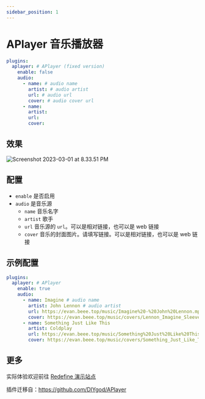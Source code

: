 ```yaml
---
sidebar_position: 1
---
```


# APlayer 音乐播放器

```yaml
plugins:
  aplayer: # APlayer (fixed version)
    enable: false
    audio:
      - name: # audio name
        artist: # audio artist
        url: # audio url
        cover: # audio cover url
      - name: 
        artist: 
        url: 
        cover: 
```

## 效果

![Screenshot 2023-03-01 at 8.33.51 PM](https://evan.beee.top/img/2023/03/01/bfba84ee6ee020b9923a94fa9a14a2b7.png)

## 配置

- `enable` 是否启用
- `audio` 是音乐源
  - `name` 音乐名字
  - `artist` 歌手
  - `url` 音乐源的 `url`。可以是相对链接，也可以是 web 链接
  - `cover` 音乐的封面图片。请填写链接。可以是相对链接，也可以是 web 链接

## 示例配置

```yaml
plugins:
  aplayer: # APlayer
    enable: true
    audio:
      - name: Imagine # audio name
        artist: John Lennon # audio artist
        url: https://evan.beee.top/music/Imagine%20-%20John%20Lennon.mp3 # audio url
        cover: https://evan.beee.top/music/covers/Lennon_Imagine_Sleeve_1975.jpg # audio cover
      - name: Something Just Like This
        artist: Coldplay
        url: https://evan.beee.top/music/Something%20Just%20Like%20This%20-%20The%20Chainsmokers%E3%80%81Coldplay.mp3
        cover: https://evan.beee.top/music/covers/Something_Just_Like_This.png
```

## 更多

实际体验欢迎前往 [Redefine 演示站点](https://redefine.ohevan.com/2022/10/02/theme-demo/)

插件迁移自：https://github.com/DIYgod/APlayer

